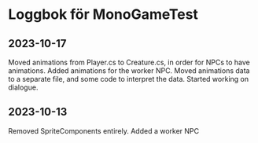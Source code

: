# Loggbok för MonoGameTest

## 2023-10-17
Moved animations from Player.cs to Creature.cs, in order for NPCs to have animations.
Added animations for the worker NPC.
Moved animations data to a separate file, and some code to interpret the data.
Started working on dialogue.

## 2023-10-13
Removed SpriteComponents entirely.
Added a worker NPC
